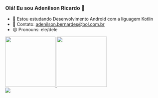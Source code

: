 ### Olá! Eu sou Adenilson Ricardo 👋


- 🌱 Estou estudando Desenvolvimento Android com a liguagem Kotlin
- 📩 Contato: adenilson.bernardes@bol.com.br
- 😄 Pronouns: ele/dele

<div>
   <a href="https://github.com/adenilsonricardo">
   <img height="160cm" src="https://github-readme-stats.vercel.app/api?username=adenilsonricardo&show_icons=tru&theme=dark&include_all_commits=tru&count_private=true"/>
   <img height="160cm" src="https://github-readme-stats.vercel.app/api/top-langs/?username=adenilsonricardo&layout=compact&langs_count=16&theme=dark"/>
</div>
  
 <div> 
   <a href="https://www.linkedin.com/in/adenilson-ricardo-bernardes-19011a62" target="_blank"><img src="https://img.shields.io/badge/-LinkedIn-%230077B5?style=for-the-badge&logo=linkedin&logoColor=white" target="_blank"></a>   
</div>
